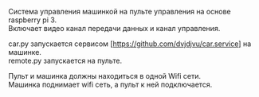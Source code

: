 Система управления машинкой на пульте управления на основе raspberry pi 3.  
Включает видео канал передачи данных и канал управления.  

car.py запускается сервисом [https://github.com/dvjdjvu/car.service] на машинке.  
remote.py запускается на пульте.

Пульт и машинка должны находиться в одной Wifi сети.  
Машинка поднимает wifi сеть, а пульт к ней подключается.  
